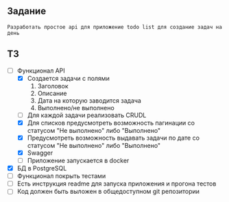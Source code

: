 
## Задание
    Разработать простое api для приложение todo list для создание задач на день

## ТЗ
 -[ ] Функционал API
   -[x] Создается задачи с полями
     1. Заголовок
     2. Описание
     3. Дата на которую заводится задача
     4. Выполнено/не выполнено
   -[ ] Для каждой задачи реализовать CRUDL
   -[x] Для списков предусмотреть возможность пагинации со статусом "Не выполнено" либо "Выполнено"
   -[x] Предусмотреть возможность выдавать задачи по дате со статусом "Не выполнено" либо "Выполнено"
   -[x] Swagger
   -[ ] Приложение запускается в docker
 -[x] БД в PostgreSQL
 -[ ] Функционал покрыть тестами
 -[ ] Есть инструкция readme для запуска приложения и прогона тестов
 -[ ] Код должен быть выложен в общедоступном git репозитории